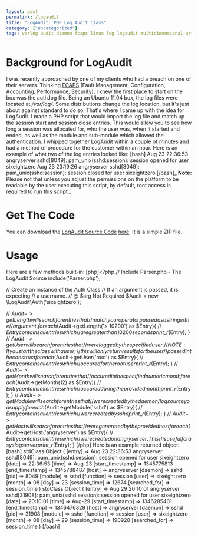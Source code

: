 ```yaml
---
layout: post
permalink: /logaudit
title: "LogAudit: PHP Log Audit Class"
category: ["uncategorized"]
tags: varlog audit daemon fcaps linux log logaudit multidimensional-arrays namespace php-log-audit php-multidimensional-array-search php5 php5-3 recursive-iterator recursiveiterator security
---
```

# Background for LogAudit
I was recently approached by one of my clients who had a breach on one of their servers. Thinking [FCAPS](http://en.wikipedia.org/wiki/FCAPS "FCAPS Explination") (Fault Management, Configuration, Accounting, Performance, Security), I knew the first place to start on the box was the auth.log file. Being an Ubuntu 11.04 box, the log files were located at _/var/log/_. Some distributions change the log location, but it's just about against standard to do so. That's where I came up with the idea for LogAudit. I made a PHP script that would import the log file and match up the session start and session close entries. This would allow you to see how long a session was allocated for, who the user was, when it started and ended, as well as the module and sub-module which allowed the authentication. I whipped together LogAudit within a couple of minutes and had a method of procedure for the customer within an hour. Here is an example of what two of the log entries looked like: [bash] Aug 23 22:36:53 angryserver sshd[8049]: pam\_unix(sshd:session): session opened for user sixeightzero Aug 23 23:19:26 angryserver sshd[8049]: pam\_unix(sshd:session): session closed for user sixeightzero [/bash]_ **Note:** Please not that unless you adjust the permissions on the platform to be readable by the user executing this script, by default, root access is required to run this script._
# Get The Code
You can download the [LogAudit Source Code](http://www.highonphp.com/v3/wp-content/uploads/2012/02/LogAudit.zip) [here](http://www.highonphp.com/v3/wp-content/uploads/2012/02/LogAudit.zip). It is a simple ZIP file.
# Usage
Here are a few methods built-in: [php]<?php // Include Parser.php - The LogAudit Source
include('Parser.php');

// Create an instance of the Auth Class
// If an argument is passed, it is expecting 
// a username. 
// @ $arg Not Required
$Audit = new \LogAudit\Auth('sixeightzero');

// $Audit->getLength will search for entries that // match your operator passed as a string in the // argument. foreach($Audit->getLength('> 10200') as $Entry){ // $Entry contains all entries which // are greater than 10200 seconds print\_r($Entry); } // $Audit->getUser will search for entries that // were logged by the specified user. // NOTE: If you start the class with a user, // this will only return results for the user // passed in the construct foreach($Audit->getUser('root') as $Entry){ // $Entry contains all entries which // occured for the root user print\_r($Entry); } // $Audit->getMonth will search for entries that // occured in the specified numeric month foreach($Audit->getMonth(12) as $Entry){ // $Entry contains all entries which // occured during the provided month print\_r($Entry); } // $Audit->getModule will search for entries that // were created by the daemon/log source you supply foreach($Audit->getModule('sshd') as $Entry){ // $Entry contains all entries which // were created by sshd print\_r($Entry); } // $Audit->getHost will search for entries that // were generated by the provided host foreach($Audit->getHost('angryserver') as $Entry){ // $Entry contains all entries which // were created on angryserver. This // is useful for a syslog server print\_r($Entry); } [/php] Here is an example returned object: [bash] stdClass Object ( [entry] => Aug 23 22:36:53 angryserver sshd[8049]: pam\_unix(sshd:session): session opened for user sixeightzero [date] => 22:36:53 [time] => Aug-23 [start\_timestamp] => 1345775813 [end\_timestamp] => 1345788487 [host] => angryserver [daemon] => sshd [pid] => 8049 [module] => sshd [function] => session [user] => sixeightzero [month] => 08 [day] => 23 [session\_time] => 12674 [searched\_for] => session\_time ) stdClass Object ( [entry] => Aug 29 20:10:01 angryserver sshd[31908]: pam\_unix(sshd:session): session opened for user sixeightzero [date] => 20:10:01 [time] => Aug-29 [start\_timestamp] => 1346285401 [end\_timestamp] => 1346476329 [host] => angryserver [daemon] => sshd [pid] => 31908 [module] => sshd [function] => session [user] => sixeightzero [month] => 08 [day] => 29 [session\_time] => 190928 [searched\_for] => session\_time ) [/bash]
